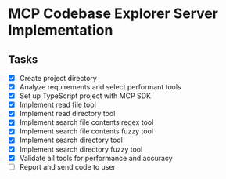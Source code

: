 # MCP Codebase Explorer Server Implementation

## Tasks

- [x] Create project directory
- [x] Analyze requirements and select performant tools
- [x] Set up TypeScript project with MCP SDK
- [x] Implement read file tool
- [x] Implement read directory tool
- [x] Implement search file contents regex tool
- [x] Implement search file contents fuzzy tool
- [x] Implement search directory tool
- [x] Implement search directory fuzzy tool
- [x] Validate all tools for performance and accuracy
- [ ] Report and send code to user
